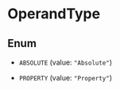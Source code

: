 

# OperandType

## Enum


* `ABSOLUTE` (value: `"Absolute"`)

* `PROPERTY` (value: `"Property"`)



